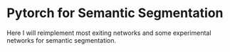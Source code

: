 # Pytorch for Semantic Segmentation
Here I will reimplement most exiting networks and some experimental networks for semantic segmentation.

